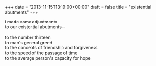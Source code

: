 +++
date = "2013-11-15T13:19:00+00:00"
draft = false
title = "existential abutments"
+++
<p>i made some adjustments<br />to our existential abutments--<br /><br />to the number thirteen<br />to man's general greed<br />to the concepts of friendship and forgiveness<br />to the speed of the passage of time<br />to the average person's capacity for hope<br /><br /><br /></p>
